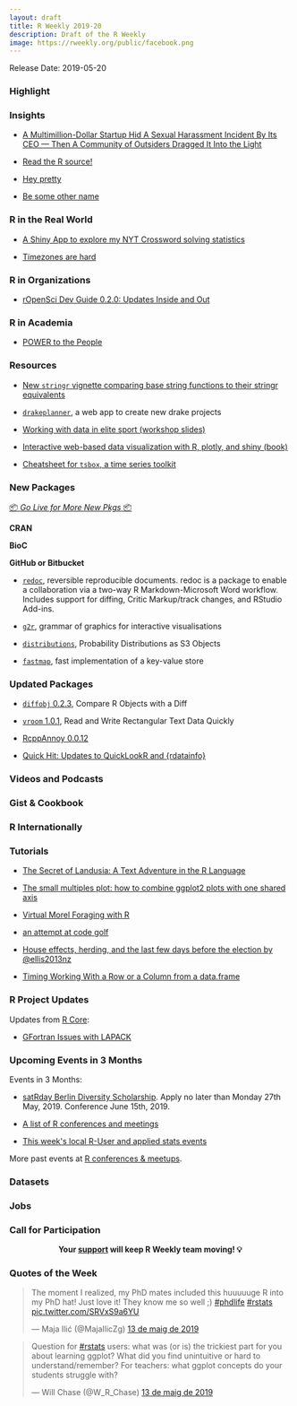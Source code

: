 ```yaml
---
layout: draft
title: R Weekly 2019-20
description: Draft of the R Weekly
image: https://rweekly.org/public/facebook.png
---
```


Release Date: 2019-05-20

###  Highlight



### Insights

+ [A Multimillion-Dollar Startup Hid A Sexual Harassment Incident By Its CEO — Then A Community of Outsiders Dragged It Into the Light](https://www.buzzfeednews.com/article/daveyalba/datacamp-sexual-harassment-metoo-tech-startup)

+ [Read the R source!](https://blog.r-hub.io/2019/05/14/read-the-source/)

+ [Hey pretty](https://djnavarro.net/post/hey-pretty/)

+ [Be some other name](https://djnavarro.net/post/be-some-other-name/)

### R in the Real World

+ [A Shiny App to explore my NYT Crossword solving statistics](https://aschep.shinyapps.io/crosswordapp/)

+ [Timezones are hard](http://www.citizen-statistician.org/2019/05/timezones-are-hard/)


###  R in Organizations

+ [rOpenSci Dev Guide 0.2.0: Updates Inside and Out](https://ropensci.org/blog/2019/05/16/dev-guide-update/)

###  R in Academia

+ [POWER to the People](https://ropensci.org/blog/2019/05/14/nasapower/)

###  Resources

+ [New `stringr` vignette comparing base string functions to their stringr equivalents](https://stringr.tidyverse.org/articles/from-base.html)

+ [`drakeplanner`](https://github.com/wlandau/drakeplanner), a web app to create new drake projects

+ [Working with data in elite sport (workshop slides)](https://jacquietran.github.io/2019_may_rladies_akl/R/#1)

+ [Interactive web-based data visualization with R, plotly, and shiny (book)](https://plotly-r.com/)

+ [Cheatsheet for `tsbox`, a time series toolkit](https://github.com/rstudio/cheatsheets/raw/master/tsbox.pdf)

###  New Packages

<p class="added-hostname"><a href="https://rweekly.org/live" target="_blank" class="externalLink">📦 <i>Go Live for More New Pkgs</i> 📦</a></p>

**CRAN**

**BioC**

**GitHub or Bitbucket**

+ [`redoc`](https://noamross.github.io/redoc/), reversible reproducible documents. redoc is a package to enable a collaboration via a two-way R Markdown-Microsoft Word workflow. Includes support for diffing, Critic Markup/track changes, and RStudio Add-ins.

+ [`g2r`](https://g2r.dev/), grammar of graphics for interactive visualisations

+ [`distributions`](https://alexpghayes.github.io/distributions/), Probability Distributions as S3 Objects

+ [`fastmap`](https://r-lib.github.io/fastmap/), fast implementation of a key-value store

### Updated Packages

+ [`diffobj` 0.2.3](https://github.com/brodieG/diffobj), Compare R Objects with a Diff 

+ [`vroom` 1.0.1](http://vroom.r-lib.org/news/index.html#vroom-1-0-1), Read and Write Rectangular Text Data Quickly

+ [RcppAnnoy 0.0.12](http://dirk.eddelbuettel.com/blog/2019/05/12#rcppannoy_0.0.12)

+ [Quick Hit: Updates to QuickLookR and {rdatainfo}](https://rud.is/b/2019/05/12/quick-hit-updates-to-quicklookr-and-rdatainfo/)

###  Videos and Podcasts



### Gist & Cookbook



### R Internationally



###  Tutorials

+ [The Secret of Landusia: A Text Adventure in the R Language](https://lucidmanager.org/text-adventure/)

+ [The small multiples plot: how to combine ggplot2 plots with one shared axis](https://aosmith.rbind.io/2019/05/13/small-multiples-plot/)

+ [Virtual Morel Foraging with R](https://rviews.rstudio.com/2019/05/13/virtual-morel-foraging-with-r/)

+ [an attempt at code golf](https://xianblog.wordpress.com/2019/05/15/an-attempt-at-code-golf/)

+ [House effects, herding, and the last few days before the election by @ellis2013nz](http://freerangestats.info/blog/2019/05/15/polls-misc)

+ [Timing Working With a Row or a Column from a data.frame](http://www.win-vector.com/blog/2019/05/timing-working-with-a-row-or-a-column-from-a-data-frame/)

<!--<div class="post-more-begi
n></div><div class="post-more-end"></div>-->

###  R Project Updates

Updates from [R Core](http://developer.r-project.org/blosxom.cgi/R-devel/NEWS):

+ [GFortran Issues with LAPACK](https://developer.r-project.org/Blog/public/2019/05/15/gfortran-issues-with-lapack/)


###  Upcoming Events in 3 Months

Events in 3 Months:

+ [satRday Berlin Diversity Scholarship](https://berlin2019.satrdays.org/scholarships/). Apply no later than Monday 27th May, 2019. Conference June 15th, 2019.

+ [A list of R conferences and meetings](https://jumpingrivers.github.io/meetingsR/events.html)

+ [This week's local R-User and applied stats events](https://community.rstudio.com/c/irl)

More past events at [R conferences & meetups](https://conf.rweekly.org).

### Datasets




### Jobs




###  Call for Participation

<p class="hide-support added-hostname support-rweekly" style="text-align: center;font-weight: bold;">Your <a class="non-visited externalLink" href="https://www.patreon.com/rweekly" onclick="pas(this)">support</a> will keep R Weekly team moving! 💡</p>

###  Quotes of the Week

<blockquote class="twitter-tweet" data-lang="ca"><p lang="en" dir="ltr">The moment I realized, my PhD mates included this huuuuuge R into my PhD hat! Just love it! They know me so well ;) <a href="https://twitter.com/hashtag/phdlife?src=hash&amp;ref_src=twsrc%5Etfw">#phdlife</a> <a href="https://twitter.com/hashtag/rstats?src=hash&amp;ref_src=twsrc%5Etfw">#rstats</a> <a href="https://t.co/SRVxS9a6YU">pic.twitter.com/SRVxS9a6YU</a></p>&mdash; Maja Ilić (@MajaIlicZg) <a href="https://twitter.com/MajaIlicZg/status/1127932778429997058?ref_src=twsrc%5Etfw">13 de maig de 2019</a></blockquote>

<blockquote class="twitter-tweet" data-lang="ca"><p lang="en" dir="ltr">Question for <a href="https://twitter.com/hashtag/rstats?src=hash&amp;ref_src=twsrc%5Etfw">#rstats</a> users: what was (or is) the trickiest part for you about learning ggplot? What did you find unintuitive or hard to understand/remember? For teachers: what ggplot concepts do your students struggle with?</p>&mdash; Will Chase (@W_R_Chase) <a href="https://twitter.com/W_R_Chase/status/1127952758877802497?ref_src=twsrc%5Etfw">13 de maig de 2019</a></blockquote>

